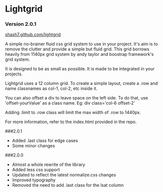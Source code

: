 # Lightgrid

### Version 2.0.1

[shash7.github.com/lightgrid](http://shash7.github.com/lightgrid)


A simple no-brainer fluid css grid system to use in your project.
It's aim is to remove the clutter and provide a simple but fluid grid.
This grid borrows heavily from 1140px grid system by andy taylor and boostrap framework's grid system.

It is designed to be as small as possible. It is made to be integrated in your projects.

Lightgrid uses a 12 column grid. To create a simple layout, create a .row and name classnames as col-1, col-2, etc inside it.


You can also offset a div to leave space on the left side. To do that, use 'offset-yourValue' as a class name.
Eg: div class='col-6 offset-2'

Adding .limit to .row class will limit the max width of .row to 1440px.

For more information, refer to the index.html provided in the repo.

###2.0.1
- Added .last class for edge cases
- Some minor changes

###2.0.0
- Almost a whole rewrite of the library
- Added less css support
- Updated to reflect the latest normalize.css changes
- Improved typography
- Removed the need to add .last class for the lsat column
